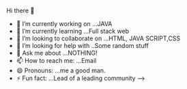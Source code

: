 Hi there 👋





- 🔭 I’m currently working on ...JAVA
- 🌱 I’m currently learning ...Full stack web
- 👯 I’m looking to collaborate on ...HTML, JAVA SCRIPT,CSS
- 🤔 I’m looking for help with ..Some random stuff
- 💬 Ask me about ...NOTHING!
- 📫 How to reach me: ...Email
- 😄 Pronouns: ...me a good man.
- ⚡ Fun fact: ...Lead of a leading community
-->
